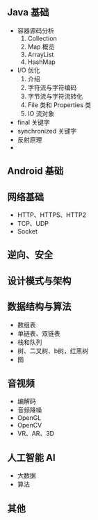 ## Java 基础

- 容器源码分析
  1. Collection
  2. Map 概览
  3. ArrayList
  4. HashMap
- I/O 优化
  1. 介绍
  2. 字符流与字符编码
  3. 字节流与字符流转化
  4. File 类和 Properties 类
  5. IO 流对象
- final 关键字
- synchronized 关键字
- 反射原理
- 

## Android 基础



## 网络基础

- HTTP、HTTPS、HTTP2
- TCP、UDP
- Socket

## 逆向、安全

## 设计模式与架构

## 数据结构与算法

- 数组表
- 单链表、双链表
- 栈和队列
- 树、二叉树、b树，红黑树
- 图

## 音视频

- 编解码
- 音频降噪
- OpenGL
- OpenCV
- VR、AR、3D

## 人工智能 AI

- 大数据
- 算法

## 其他